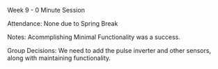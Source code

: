 Week 9 - 0 Minute Session

Attendance: None due to Spring Break

Notes: Acommplishing Minimal Functionality was a success.

Group Decisions: We need to add the pulse inverter and other sensors, along with maintaining functionality.
